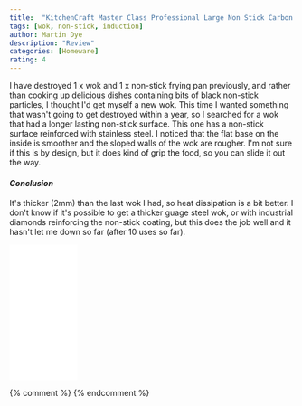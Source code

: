 ```yaml
---
title:  "KitchenCraft Master Class Professional Large Non Stick Carbon Steel Wok, 35.5 cm"
tags: [wok, non-stick, induction]
author: Martin Dye
description: "Review"
categories: [Homeware]
rating: 4
---
```


I have destroyed 1 x wok and 1 x non-stick frying pan previously, and rather than cooking up delicious dishes containing bits
of black non-stick particles, I thought I'd get myself a new wok. This time I wanted something that wasn't going to get
destroyed within a year, so I searched for a wok that had a longer lasting non-stick surface. This one has a non-stick surface
reinforced with stainless steel. I noticed that the flat base on the inside is smoother and the sloped walls of the wok
are rougher. I'm not sure if this is by design, but it does kind of grip the food, so you can slide it out the way.

<h4><em>Conclusion</em></h4>

It's thicker (2mm) than the last wok I had, so heat dissipation is a bit better. I don't know if it's possible to get a thicker
guage steel wok, or with industrial diamonds reinforcing the non-stick coating, but this does the job well and it hasn't
let me down so far (after 10 uses so far).

<iframe style="width:120px;height:240px;" marginwidth="0" marginheight="0" scrolling="no" frameborder="0" src="//ws-eu.amazon-adsystem.com/widgets/q?ServiceVersion=20070822&OneJS=1&Operation=GetAdHtml&MarketPlace=GB&source=ac&ref=tf_til&ad_type=product_link&tracking_id=martindye21-21&marketplace=amazon&region=GB&placement=B004VQXNJY&asins=B004VQXNJY&linkId=b134a69523026555945309291d627388&show_border=true&link_opens_in_new_window=false&price_color=333333&title_color=0066c0&bg_color=f2f2f2">
</iframe>
	
{% comment %}
{% endcomment %}